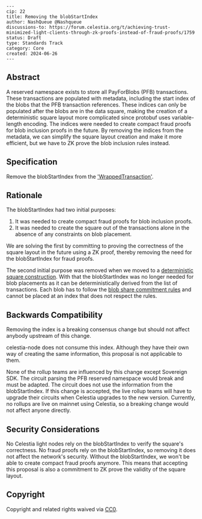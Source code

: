 ```
---
cip: 22
title: Removing the blobStartIndex
author: NashQueue @Nashqueue
discussions-to: https://forum.celestia.org/t/achieving-trust-minimized-light-clients-through-zk-proofs-instead-of-fraud-proofs/1759 
status: Draft
type: Standards Track
category: Core
created: 2024-06-26
---
```

## Abstract

A reserved namespace exists to store all PayForBlobs (PFB) transactions. These transactions are populated with metadata, including the start index of the blobs that the PFB transaction references. These indices can only be populated after the blobs are in the data square, making the creation of a deterministic square layout more complicated since protobuf uses variable-length encoding. The indices were needed to create compact fraud proofs for blob inclusion proofs in the future. By removing the indices from the metadata, we can simplify the square layout creation and make it more efficient, but we have to ZK prove the blob inclusion rules instead.

## Specification

Remove the blobStartIndex from the ['WrappedTransaction'](https://celestiaorg.github.io/celestia-app/specs/data_structures.html#wrappedtransaction).

## Rationale

The blobStartIndex had two initial purposes:

1. It was needed to create compact fraud proofs for blob inclusion proofs.
2. It was needed to create the square out of the transactions alone in the absence of any constraints on blob placement.

We are solving the first by committing to proving the correctness of the square layout in the future using a ZK proof, thereby removing the need for the blobStartIndex for fraud proofs.

The second initial purpose was removed when we moved to a [deterministic square construction](https://github.com/celestiaorg/celestia-app/blob/main/docs/architecture/adr-020-deterministic-square-construction.md). With that the blobStartIndex was no longer needed for blob placements as it can be deterministically derived from the list of transactions. Each blob has to follow the [blob share commitment rules](https://celestiaorg.github.io/celestia-app/specs/data_square_layout.html#blob-share-commitment-rules) and cannot be placed at an index that does not respect the rules.

## Backwards Compatibility

Removing the index is a breaking consensus change but should not affect anybody upstream of this change.

celestia-node does not consume this index. Although they have their own way of creating the same information, this proposal is not applicable to them.

None of the rollup teams are influenced by this change except Sovereign SDK. The circuit parsing the PFB reserved namespace would break and must be adapted. The circuit does not use the information from the blobStartIndex. If this change is accepted, the live rollup teams will have to upgrade their circuits when Celestia upgrades to the new version. Currently, no rollups are live on mainnet using Celestia, so a breaking change would not affect anyone directly.

## Security Considerations

No Celestia light nodes rely on the blobStartIndex to verify the square's correctness. No fraud proofs rely on the blobStartIndex, so removing it does not affect the network's security. Without the blobStartIndex, we won't be able to create compact fraud proofs anymore. This means that accepting this proposal is also a commitment to ZK prove the validity of the square layout.

## Copyright

Copyright and related rights waived via [CC0](../LICENSE).
